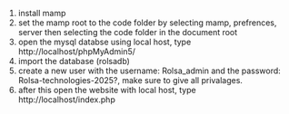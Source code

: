 1. install mamp
2. set the mamp root to the code folder by selecting mamp, prefrences, server then selecting the code folder in the document root
3. open the mysql databse using local host, type http://localhost/phpMyAdmin5/
4. import the database (rolsadb)
5. create a new user with the username: Rolsa_admin and the password: Rolsa-technologies-2025?, make sure to give all privalages.
6. after this open the website with local host, type http://localhost/index.php
